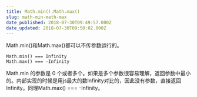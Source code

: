 ```yaml
---
title: Math.min(),Math.max()
slug: math-min-math-max
date_published: 2018-07-30T09:49:57.000Z
date_updated: 2018-07-30T09:50:02.000Z
---
```


Math.min()和Math.max()都可以不传参数运行的。

    Math.min() === Infinity
    Math.max() === -Infinity
    

Math.min 的参数是 0 个或者多个。如果是多个参数很容易理解，返回参数中最小的。内部实现的时候是用js最大的数Infinity对比的，因此没有参数，直接返回Infinity。同理Math.max() === -Infinity。
